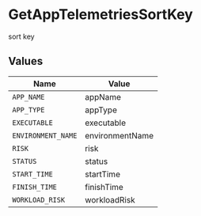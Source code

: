 # GetAppTelemetriesSortKey

sort key


## Values

| Name               | Value              |
| ------------------ | ------------------ |
| `APP_NAME`         | appName            |
| `APP_TYPE`         | appType            |
| `EXECUTABLE`       | executable         |
| `ENVIRONMENT_NAME` | environmentName    |
| `RISK`             | risk               |
| `STATUS`           | status             |
| `START_TIME`       | startTime          |
| `FINISH_TIME`      | finishTime         |
| `WORKLOAD_RISK`    | workloadRisk       |